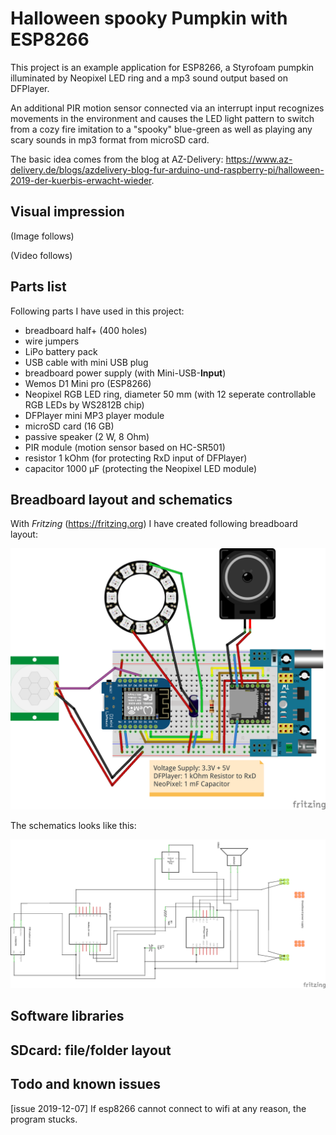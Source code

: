 # Halloween spooky Pumpkin with ESP8266

This project is an example application for ESP8266, a Styrofoam pumpkin illuminated by Neopixel LED ring and a mp3 sound output based on DFPlayer.

An additional PIR motion sensor connected via an interrupt input recognizes movements in the environment and causes the LED light pattern to switch from a cozy fire imitation to a "spooky" blue-green as well as playing any scary sounds in mp3 format from microSD card.

The basic idea comes from the blog at AZ-Delivery: https://www.az-delivery.de/blogs/azdelivery-blog-fur-arduino-und-raspberry-pi/halloween-2019-der-kuerbis-erwacht-wieder.

## Visual impression

(Image follows)

(Video follows)

## Parts list

Following parts I have used in this project:

- breadboard half+ (400 holes)
- wire jumpers
- LiPo battery pack
- USB cable with mini USB plug
- breadboard power supply (with Mini-USB-**Input**)
- Wemos D1 Mini pro (ESP8266)
- Neopixel RGB LED ring, diameter 50 mm (with 12 seperate controllable RGB LEDs by WS2812B chip)
- DFPlayer mini MP3 player module
- microSD card (16 GB)
- passive speaker (2 W, 8 Ohm)
- PIR module (motion sensor based on HC-SR501)
- resistor 1 kOhm (for protecting RxD input of DFPlayer)
- capacitor 1000 µF (protecting the Neopixel LED module)

## Breadboard layout and schematics

With *Fritzing* (https://fritzing.org) I have created following breadboard layout:

![Breadboard Layout](./fritzing/esp8266_Neopixel_PIR_Halloween_Breadboard.png)

The schematics looks like this:

![Schematics](./fritzing/esp8266_Neopixel_PIR_Halloween_Schematics.png)

## Software libraries

## SDcard: file/folder layout

## Todo and known issues

[issue 2019-12-07] If esp8266 cannot connect to wifi at any reason, the program stucks.








<!--  -->
